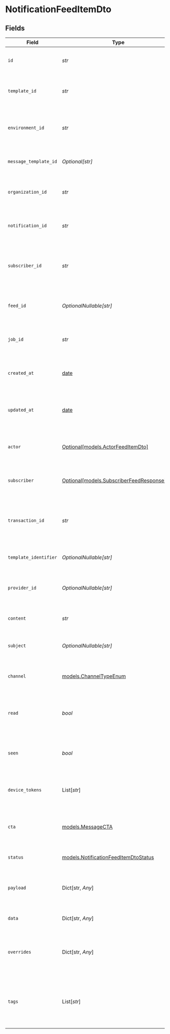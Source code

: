 # NotificationFeedItemDto


## Fields

| Field                                                                                | Type                                                                                 | Required                                                                             | Description                                                                          | Example                                                                              |
| ------------------------------------------------------------------------------------ | ------------------------------------------------------------------------------------ | ------------------------------------------------------------------------------------ | ------------------------------------------------------------------------------------ | ------------------------------------------------------------------------------------ |
| `id`                                                                                 | *str*                                                                                | :heavy_check_mark:                                                                   | Unique identifier for the notification.                                              | 615c1f2f9b0c5b001f8e4e3b                                                             |
| `template_id`                                                                        | *str*                                                                                | :heavy_check_mark:                                                                   | Identifier for the template used to generate the notification.                       | template_12345                                                                       |
| `environment_id`                                                                     | *str*                                                                                | :heavy_check_mark:                                                                   | Identifier for the environment where the notification is sent.                       | env_67890                                                                            |
| `message_template_id`                                                                | *Optional[str]*                                                                      | :heavy_minus_sign:                                                                   | Identifier for the message template used.                                            | message_template_54321                                                               |
| `organization_id`                                                                    | *str*                                                                                | :heavy_check_mark:                                                                   | Identifier for the organization sending the notification.                            | org_98765                                                                            |
| `notification_id`                                                                    | *str*                                                                                | :heavy_check_mark:                                                                   | Unique identifier for the notification instance.                                     | notification_123456                                                                  |
| `subscriber_id`                                                                      | *str*                                                                                | :heavy_check_mark:                                                                   | Unique identifier for the subscriber receiving the notification.                     | subscriber_112233                                                                    |
| `feed_id`                                                                            | *OptionalNullable[str]*                                                              | :heavy_minus_sign:                                                                   | Identifier for the feed associated with the notification.                            | feed_445566                                                                          |
| `job_id`                                                                             | *str*                                                                                | :heavy_check_mark:                                                                   | Identifier for the job that triggered the notification.                              | job_778899                                                                           |
| `created_at`                                                                         | [date](https://docs.python.org/3/library/datetime.html#date-objects)                 | :heavy_minus_sign:                                                                   | Timestamp indicating when the notification was created.                              | 2024-12-10T10:10:59.639Z                                                             |
| `updated_at`                                                                         | [date](https://docs.python.org/3/library/datetime.html#date-objects)                 | :heavy_minus_sign:                                                                   | Timestamp indicating when the notification was last updated.                         | 2024-12-10T10:10:59.639Z                                                             |
| `actor`                                                                              | [Optional[models.ActorFeedItemDto]](../models/actorfeeditemdto.md)                   | :heavy_minus_sign:                                                                   | Actor details related to the notification, if applicable.                            |                                                                                      |
| `subscriber`                                                                         | [Optional[models.SubscriberFeedResponseDto]](../models/subscriberfeedresponsedto.md) | :heavy_minus_sign:                                                                   | Subscriber details associated with this notification.                                |                                                                                      |
| `transaction_id`                                                                     | *str*                                                                                | :heavy_check_mark:                                                                   | Unique identifier for the transaction associated with the notification.              | transaction_123456                                                                   |
| `template_identifier`                                                                | *OptionalNullable[str]*                                                              | :heavy_minus_sign:                                                                   | Identifier for the template used, if applicable.                                     | template_abcdef                                                                      |
| `provider_id`                                                                        | *OptionalNullable[str]*                                                              | :heavy_minus_sign:                                                                   | Identifier for the provider that sends the notification.                             | provider_xyz                                                                         |
| `content`                                                                            | *str*                                                                                | :heavy_check_mark:                                                                   | The main content of the notification.                                                | This is a test notification content.                                                 |
| `subject`                                                                            | *OptionalNullable[str]*                                                              | :heavy_minus_sign:                                                                   | The subject line for email notifications, if applicable.                             | Test Notification Subject                                                            |
| `channel`                                                                            | [models.ChannelTypeEnum](../models/channeltypeenum.md)                               | :heavy_check_mark:                                                                   | Channel type through which the message is sent                                       |                                                                                      |
| `read`                                                                               | *bool*                                                                               | :heavy_check_mark:                                                                   | Indicates whether the notification has been read by the subscriber.                  | false                                                                                |
| `seen`                                                                               | *bool*                                                                               | :heavy_check_mark:                                                                   | Indicates whether the notification has been seen by the subscriber.                  | true                                                                                 |
| `device_tokens`                                                                      | List[*str*]                                                                          | :heavy_minus_sign:                                                                   | Device tokens for push notifications, if applicable.                                 | [<br/>"token1",<br/>"token2"<br/>]                                                   |
| `cta`                                                                                | [models.MessageCTA](../models/messagecta.md)                                         | :heavy_check_mark:                                                                   | Call-to-action information associated with the notification.                         |                                                                                      |
| `status`                                                                             | [models.NotificationFeedItemDtoStatus](../models/notificationfeeditemdtostatus.md)   | :heavy_check_mark:                                                                   | Current status of the notification.                                                  | sent                                                                                 |
| `payload`                                                                            | Dict[str, *Any*]                                                                     | :heavy_minus_sign:                                                                   | The payload that was used to send the notification trigger.                          | {<br/>"key": "value"<br/>}                                                           |
| `data`                                                                               | Dict[str, *Any*]                                                                     | :heavy_minus_sign:                                                                   | The data sent with the notification.                                                 | {<br/>"key": "value"<br/>}                                                           |
| `overrides`                                                                          | Dict[str, *Any*]                                                                     | :heavy_minus_sign:                                                                   | Provider-specific overrides used when triggering the notification.                   | {<br/>"overrideKey": "overrideValue"<br/>}                                           |
| `tags`                                                                               | List[*str*]                                                                          | :heavy_minus_sign:                                                                   | Tags associated with the workflow that triggered the notification.                   | [<br/>"tag1",<br/>"tag2"<br/>]                                                       |